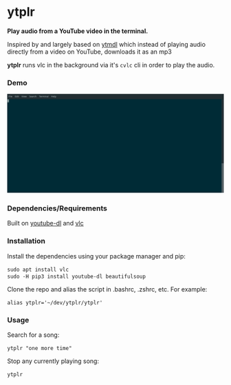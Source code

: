 # ytplr

**Play audio from a YouTube video in the terminal.**

Inspired by and largely based on [ytmdl](https://github.com/deepjyoti30/ytmdl) which instead of playing audio directly from a video on YouTube, downloads it as an mp3

**ytplr** runs vlc in the background via it's `cvlc` cli in order to play the audio.

### Demo

![Screenshot](/demo.gif?raw=true)

### Dependencies/Requirements

Built on [youtube-dl](https://github.com/rg3/youtube-dl) and [vlc](https://github.com/videolan/vlc)

### Installation

Install the dependencies using your package manager and pip:

    sudo apt install vlc
    sudo -H pip3 install youtube-dl beautifulsoup

Clone the repo and alias the script in .bashrc, .zshrc, etc. For example:
  
    alias ytplr='~/dev/ytplr/ytplr'

### Usage

Search for a song:

    ytplr "one more time" 
    
Stop any currently playing song:

    ytplr
